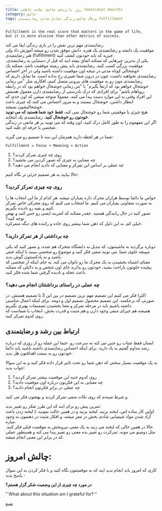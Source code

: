 ```yaml
---
title: روز پانزدهم چالش- سلامت عاطفی (Emotional Health)
category: چالش
tags: وبلاگ چالش زندگی تعادل شادی رضایتمندی fulfillment 
---
```


    Fulfillment is the real score that matters in the game of life, 
    but it is more elusive than other metrics of success.

رضایتمندی مهم ترین نقش را در بازی زندگی ایفا می کند.<br>
موفقیت یک دانشه و رضایتمندی یک هنره. دانش موفق شدن رو میشه آموزش داد ولی هنر رضایتمندی (fulfillment) چیزیه که باید خودتون کشف کنید.<br>
یکی از بدترین چیزهایی که ممکنه اتفاق بیفته اینه که قبل از دستیابی به رضایتمندی، موفقیت بزرگی کسب کنید. رضایتمندی باید پیش زمینه موفقیت باشد. ممکنه یک خوشحالی کوتاه مدتی در نتیجه اون موفقیت داشته باشید ولی در آخر احساس رضایتمندی نخواهید داشت، چون در درون شما تغییری رخ نداده است.
ما تمایل داریم که رضایتمندی مون رو به موفقیت های بیرونی متصل کنیم، افکاری مثل "من زمانی خوشحال خواهم بود که ارتقا بگیرم" یا "من زمانی خوشحال خواهم بود که در رابطه رویاهام باشم" برای افرادی که درک نادرستی از رضایتمندی دارن معمول هستش.<br>
این افراد وقتی به این موارد دست پیدا می کنند، معمولا متوجه میشن که اون حدی که انتظار داشتن، خوشحال نیستند و به مرور احساس می کنند که چیزی باعث خوشحالیشون نمیشه.<br>
هیچ چیزی یا موفقیتی شما رو خوشحال نمی کنه، **فقط خود شما هستید که می تونید خودتون رو خوشحال کنید**. رضایتمندی یک انتخابه.<br>
اگر این مفهموم را به طور کامل درک کنید، اون وقته که می تونید بر هر مانعی در زندگی شخصی یا حرفه ای غلبه کنید.

شما در هر لحظه دارید همزمان این سه تا تصمیم رو می گیرید:

    Fulfillment = Focus + Meaning + Action



 1. روی چه چیزی تمرکز کردید؟
 2. چه معنایی به چیزی که تصور کردین می بخشید؟
 3. چه عملی بر اساس این تمرکز و معنایی که دادید انجام می دهید؟

حالا بیایید به هر تصمیم جزئی تر نگاه کنیم:

### روی چه چیزی تمرکز کردید؟

حواس ما دائما توسط هزاران محرک داره بمباران میشه. هر کدام از ما این انتخاب ها را به صورت متفاوتی بمباران می کنیم. ما امتخاب می کنیم که روی محرکی خاص تمرکز کنیم و بقیه رو نادیده بگیریم.<br>
تصور کنید در حال رانندگی هستید. جقدر ممکنه که کمربند ایمنی رو حس کنید و بهش توجه کنید؟<br> خیلی کم. به این دلیل که ذهن شما بیشتر روی جاده و راننده های دیگه متمرکزه.<br>

### چه برداشتی از هر تمرکز دارید؟

دوباره برگردید به ماشینتون، که تبدیل به دانشگاه متحرک هم شده، و تصور کنید که یکی میپیچه جلوی شما. می تونید منفی فکر کنید و موضوع رو شخصی ببینید یا اینکه خنثی باشید و به پادکستتون گوش بدید.<br>
معنای اشتباه بخشیدن به یک محرک ما رو ناتوان می کنه. به جای اینکه از شخصی که پیچیده جلوتون ناراحت بشید، خودتون رو بذارید جای اون شخص و به دلایلی که ممکنه باعث عجله و نادیده گرفتن شما شده فکر کنید.


### چه عملی در راستای برداشتتان انجام می دهید؟

اکثرا فکر می کنیم این تصمیم مهم ترین تصمیم در بین این 3 تا تصمیم هستش. در صورتی که برعکسه. این تصمیم محصول تصمیم اول و دومه. برای اینکه اعمال مناسبی داشته باشیم باید در مرحله تمرکز و معنا بخشیدن تصمیمات بهتری بگیریم.<br>
همیشه هم چیزای منفی وجود دارن و هم مثبت و قدرت بخش. انتخاب با شماست که روی کدوم تمرکز کنید.<br>
## ارتباط بین رشد و رضایتمندی

انسان فقط شتاب رو حس می کنه نه سرعت رو. حتما این جمله رو از روزی که درباره رشد مداوم گفتیم به یاد دارید. برای اینکه احساس رضایتمندی داشته باشید باید دائما خودتون رو به سمت اهدافتون هل بدید.<br>

به یک موقعیت بسیار سختی که ذهن شما رو تحت تاثیر قرار داده فکر کنید و به این سوالا جواب بدید:


 1. روی کدوم جنبه این موقعیت بیشتر تمرکز کردید؟
 2. چه معنایی به این فکرتون درباره اون موقعیت دادید؟
 3. چه عملی در برابر فکرتون انجام دادید؟

و شرط میبندم که روی نکات منفی تمرکز کردید و بهشون فکر می کنید.<br>

 تمرین پیش رو برای اینه که این طرز تفکر رو تغییر بدید:<br>
اولین کار ساده اس، لبخند بزنید. لبخند بزنید و در همین حالت بمونید :) لبخند زدن باعث آزاد شدن مواد شیمیایی شادی بخش در مغز میشه. و افکار مثبت در ذهنمون به وجود میاره.<br>
حالا در همین حالی که لبخند می زنید به یک معنی نیروبخش به موقعیت قبلی فکر کنید. مثل دومینو می مونه. تمرکزت رو تغییر بده معنی رو تغییر پیدا می کنه و همینطور عملی که در برابر این معنی انجام میشه.<br>

# چالش امروز:
کاری که امروز باید انجام بدید اینه که به موقعیتتون نگاه کنید و با فکر کردن به این سوال پاسخ بدید :

**در مورد چه چیزی از این وضعیت شکر گزار هستم؟**

” What about this situation am I grateful for? “


[منبع](https://titaniumsuccess.com/podcast/emotional-health/)




